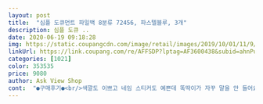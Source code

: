 ```yaml
---
layout: post 
title:  "심플 도큐먼트 파일백 8분류 72456, 파스텔블루, 3개" 
description: 심플 도큐 ..
date: 2020-06-19 09:18:28 
img: https://static.coupangcdn.com/image/retail/images/2019/10/01/11/9/164c1e4d-f8e9-40e4-8a8d-a8e3d37df0ea.jpg 
linkUrl: https://link.coupang.com/re/AFFSDP?lptag=AF3600438&subid=ahnPublicAsk&pageKey=310098417&itemId=977553100&vendorItemId=5392806283&traceid=V0-113-e51801b4c608a1b9 
categories: [1021] 
color: 353535 
price: 9080 
author: Ask View Shop 
cont:  "●구매후기●<br/>색깔도 이쁘고 네임 스티커도 예쁜데 똑딱이가 자꾸 말을 안 들어요ㅠㅠ<br/>아주 좋아요 스티커도 들어있어서 헷갈리지 않게 잘 붙였네요 색상도 예쁘고요<br/>온라인 수업때문에 수업 자료가 많은데 그래서 샀는데<br/>좋고 많이 들어가요!! 색깔도 이쁘고요!!<br/>" 
---
```

